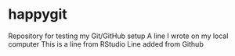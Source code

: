 # happygit
Repository for testing my Git/GitHub setup
A line I wrote on my local computer
This is a line from RStudio
Line added from Github
